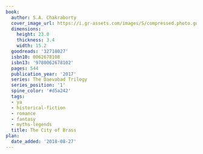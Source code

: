 ```yaml
---
book:
  author: S.A. Chakraborty
  cover_image_url: https://i.gr-assets.com/images/S/compressed.photo.goodreads.com/books/1491417547l/32718027._SX98_.jpg
  dimensions:
    height: 23.0
    thickness: 3.4
    width: 15.2
  goodreads: '32718027'
  isbn10: 0062678108
  isbn13: '9780062678102'
  pages: 544
  publication_year: '2017'
  series: The Daevabad Trilogy
  series_position: '1'
  spine_color: '#d5a242'
  tags:
  - ya
  - historical-fiction
  - romance
  - fantasy
  - myths-legends
  title: The City of Brass
plan:
  date_added: '2018-08-27'
---
```

